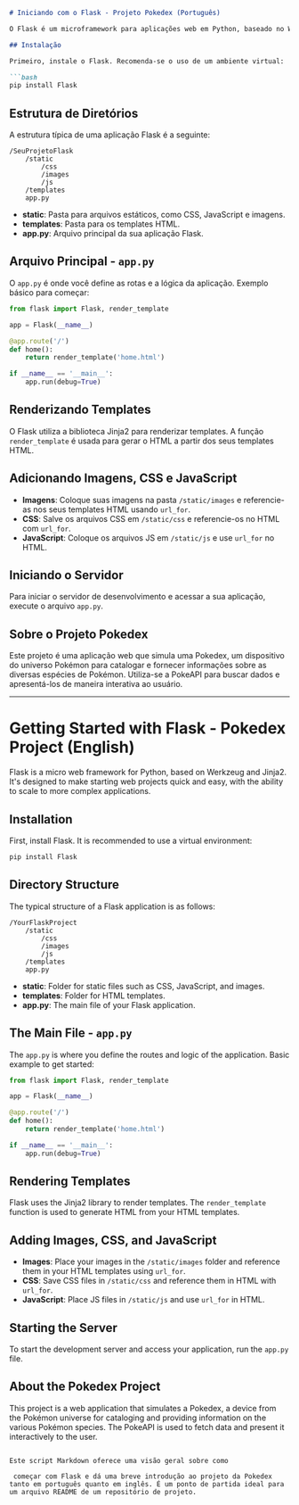 
```markdown
# Iniciando com o Flask - Projeto Pokedex (Português)

O Flask é um microframework para aplicações web em Python, baseado no Werkzeug e Jinja2. É projetado para facilitar o início de projetos web de maneira rápida e fácil, com capacidade de escalar para aplicações mais complexas.

## Instalação

Primeiro, instale o Flask. Recomenda-se o uso de um ambiente virtual:

```bash
pip install Flask
```

## Estrutura de Diretórios

A estrutura típica de uma aplicação Flask é a seguinte:

```
/SeuProjetoFlask
    /static
        /css
        /images
        /js
    /templates
    app.py
```

- **static**: Pasta para arquivos estáticos, como CSS, JavaScript e imagens.
- **templates**: Pasta para os templates HTML.
- **app.py**: Arquivo principal da sua aplicação Flask.

## Arquivo Principal - `app.py`

O `app.py` é onde você define as rotas e a lógica da aplicação. Exemplo básico para começar:

```python
from flask import Flask, render_template

app = Flask(__name__)

@app.route('/')
def home():
    return render_template('home.html')

if __name__ == '__main__':
    app.run(debug=True)
```

## Renderizando Templates

O Flask utiliza a biblioteca Jinja2 para renderizar templates. A função `render_template` é usada para gerar o HTML a partir dos seus templates HTML.

## Adicionando Imagens, CSS e JavaScript

- **Imagens**: Coloque suas imagens na pasta `/static/images` e referencie-as nos seus templates HTML usando `url_for`.
- **CSS**: Salve os arquivos CSS em `/static/css` e referencie-os no HTML com `url_for`.
- **JavaScript**: Coloque os arquivos JS em `/static/js` e use `url_for` no HTML.

## Iniciando o Servidor

Para iniciar o servidor de desenvolvimento e acessar a sua aplicação, execute o arquivo `app.py`.

## Sobre o Projeto Pokedex

Este projeto é uma aplicação web que simula uma Pokedex, um dispositivo do universo Pokémon para catalogar e fornecer informações sobre as diversas espécies de Pokémon. Utiliza-se a PokeAPI para buscar dados e apresentá-los de maneira interativa ao usuário.

---

# Getting Started with Flask - Pokedex Project (English)

Flask is a micro web framework for Python, based on Werkzeug and Jinja2. It's designed to make starting web projects quick and easy, with the ability to scale to more complex applications.

## Installation

First, install Flask. It is recommended to use a virtual environment:

```bash
pip install Flask
```

## Directory Structure

The typical structure of a Flask application is as follows:

```
/YourFlaskProject
    /static
        /css
        /images
        /js
    /templates
    app.py
```

- **static**: Folder for static files such as CSS, JavaScript, and images.
- **templates**: Folder for HTML templates.
- **app.py**: The main file of your Flask application.

## The Main File - `app.py`

The `app.py` is where you define the routes and logic of the application. Basic example to get started:

```python
from flask import Flask, render_template

app = Flask(__name__)

@app.route('/')
def home():
    return render_template('home.html')

if __name__ == '__main__':
    app.run(debug=True)
```

## Rendering Templates

Flask uses the Jinja2 library to render templates. The `render_template` function is used to generate HTML from your HTML templates.

## Adding Images, CSS, and JavaScript

- **Images**: Place your images in the `/static/images` folder and reference them in your HTML templates using `url_for`.
- **CSS**: Save CSS files in `/static/css` and reference them in HTML with `url_for`.
- **JavaScript**: Place JS files in `/static/js` and use `url_for` in HTML.

## Starting the Server

To start the development server and access your application, run the `app.py` file.

## About the Pokedex Project

This project is a web application that simulates a Pokedex, a device from the Pokémon universe for cataloging and providing information on the various Pokémon species. The PokeAPI is used to fetch data and present it interactively to the user.
```

Este script Markdown oferece uma visão geral sobre como

 começar com Flask e dá uma breve introdução ao projeto da Pokedex tanto em português quanto em inglês. É um ponto de partida ideal para um arquivo README de um repositório de projeto.

